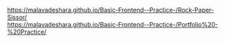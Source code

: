 https://malavadeshara.github.io/Basic-Frontend--Practice-/Rock-Paper-Sissor/
<br>
https://malavadeshara.github.io/Basic-Frontend--Practice-/Portfolio%20-%20Practice/
